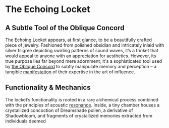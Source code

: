 # The Echoing Locket

## A Subtle Tool of the Oblique Concord

The Echoing Locket appears, at first glance, to be a beautifully crafted piece of jewelry. Fashioned from polished obsidian and intricately inlaid with silver filigree depicting swirling patterns of sound waves, it’s a trinket that would appeal to anyone with an appreciation for aesthetics. However, its true purpose lies far beyond mere adornment; it's a sophisticated tool used by [the Oblique Concord](/structure/society/factions/the-oblique-concord.md) to subtly manipulate memory and perception – a tangible [manifestation](/structure/chronological/event/manifestation.md) of their expertise in the art of influence.

## Functionality & Mechanics

The locket’s functionality is rooted in a rare alchemical process combined with the principles of acoustic [resonance](/structure/mechanic/resonance.md). Inside, a tiny chamber houses a crystallized concoction of Dreamshade pollen, a derivative of Shadowbloom, and fragments of crystallized memories extracted from individuals deemed 
